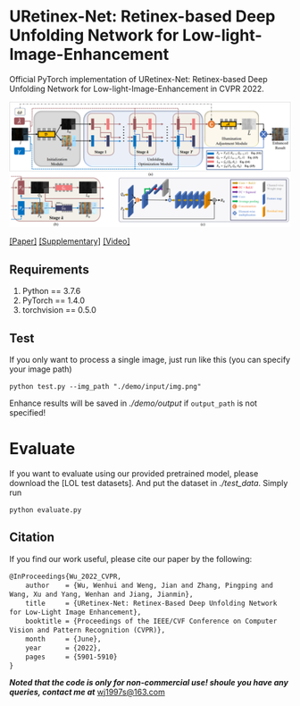 # URetinex-Net: Retinex-based Deep Unfolding Network for Low-light-Image-Enhancement
Official PyTorch implementation of URetinex-Net: Retinex-based Deep Unfolding Network for Low-light-Image-Enhancement in CVPR 2022.

![图片](./figure/framework.png)


[[Paper]](https://openaccess.thecvf.com/content/CVPR2022/papers/Wu_URetinex-Net_Retinex-Based_Deep_Unfolding_Network_for_Low-Light_Image_Enhancement_CVPR_2022_paper.pdf)
[[Supplementary]](https://openaccess.thecvf.com/content/CVPR2022/supplemental/Wu_URetinex-Net_Retinex-Based_Deep_CVPR_2022_supplemental.pdf)
[[Video]](https://www.youtube.com/watch?v=MJZ5HT1jGrA)
## Requirements
  1. Python == 3.7.6
  2. PyTorch == 1.4.0
  3. torchvision == 0.5.0

## Test

If you only want to process a single image, just run like this (you can specify your image path)
```
python test.py --img_path "./demo/input/img.png"
```

Enhance results will be saved in *./demo/output* if `output_path` is not specified!

# Evaluate

If you want to evaluate using our provided pretrained model, please download the [LOL test datasets]. And put the dataset in *./test_data*.
Simply run 
```
python evaluate.py
```

## Citation

If you find our work useful, please cite our paper by the following:
```
@InProceedings{Wu_2022_CVPR,
    author    = {Wu, Wenhui and Weng, Jian and Zhang, Pingping and Wang, Xu and Yang, Wenhan and Jiang, Jianmin},
    title     = {URetinex-Net: Retinex-Based Deep Unfolding Network for Low-Light Image Enhancement},
    booktitle = {Proceedings of the IEEE/CVF Conference on Computer Vision and Pattern Recognition (CVPR)},
    month     = {June},
    year      = {2022},
    pages     = {5901-5910}
}
```
***Noted that the code is only for non-commercial use! shoule you have any queries, contact me at***  wj1997s@163.com
